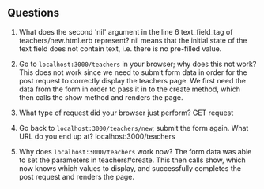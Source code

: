 ## Questions

1. What does the second 'nil' argument in the line 6 text_field_tag of teachers/new.html.erb represent?
nil means that the initial state of the text field does not contain text, i.e. there is no pre-filled value.

2. Go to `localhost:3000/teachers` in your browser; why does this not work?
This does not work since we need to submit form data in order for the post request to correctly display the teachers page. We first need the data from the form in order to pass it in to the create method, which then calls the show method and renders the page.

3. What type of request did your browser just perform?
GET request

4. Go back to `localhost:3000/teachers/new`; submit the form again. What URL do you end up at?
localhost:3000/teachers

5. Why does `localhost:3000/teachers` work now?
The form data was able to set the parameters in teachers#create. This then calls show, which now knows which values to display, and successfully completes the post request and renders the page.